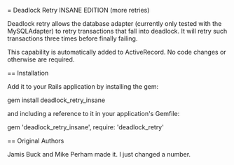 = Deadlock Retry INSANE EDITION (more retries)

Deadlock retry allows the database adapter (currently only tested with the
MySQLAdapter) to retry transactions that fall into deadlock. It will retry
such transactions three times before finally failing.

This capability is automatically added to ActiveRecord. No code changes or otherwise are required.

== Installation

Add it to your Rails application by installing the gem:

  gem install deadlock_retry_insane

and including a reference to it in your application's Gemfile:

  gem 'deadlock_retry_insane', require: 'deadlock_retry'

== Original Authors

Jamis Buck and Mike Perham made it. I just changed a number.
